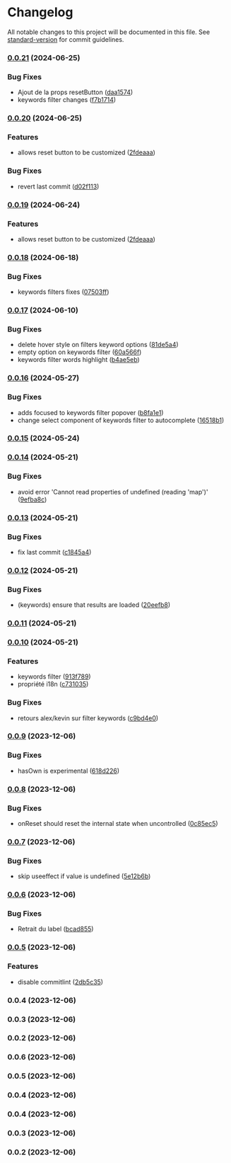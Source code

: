# Changelog

All notable changes to this project will be documented in this file. See [standard-version](https://github.com/conventional-changelog/standard-version) for commit guidelines.

### [0.0.21](https://github.com/9troisquarts/inline-filters/compare/v0.0.20...v0.0.21) (2024-06-25)


### Bug Fixes

* Ajout de la props resetButton ([daa1574](https://github.com/9troisquarts/inline-filters/commit/daa157434a181f3a035d762664c048d0762c51ed))
* keywords filter changes ([f7b1714](https://github.com/9troisquarts/inline-filters/commit/f7b17147d7f2d68ed9a42ff453d59ee508db7dba))

### [0.0.20](https://github.com/9troisquarts/inline-filters/compare/v0.0.18...v0.0.20) (2024-06-25)


### Features

* allows reset button to be customized ([2fdeaaa](https://github.com/9troisquarts/inline-filters/commit/2fdeaaace4f6da0f9319cbb84cd3222e1c9acf65))


### Bug Fixes

* revert last commit ([d02f113](https://github.com/9troisquarts/inline-filters/commit/d02f113850d8d202b38ee30f0057d63cb89a8d50))

### [0.0.19](https://github.com/9troisquarts/inline-filters/compare/v0.0.18...v0.0.19) (2024-06-24)


### Features

* allows reset button to be customized ([2fdeaaa](https://github.com/9troisquarts/inline-filters/commit/2fdeaaace4f6da0f9319cbb84cd3222e1c9acf65))

### [0.0.18](https://github.com/9troisquarts/inline-filters/compare/v0.0.17...v0.0.18) (2024-06-18)


### Bug Fixes

* keywords filters fixes ([07503ff](https://github.com/9troisquarts/inline-filters/commit/07503ff0f50548d660ba0f5b3501f1552dcf7946))

### [0.0.17](https://github.com/9troisquarts/inline-filters/compare/v0.0.16...v0.0.17) (2024-06-10)


### Bug Fixes

* delete hover style on filters keyword options ([81de5a4](https://github.com/9troisquarts/inline-filters/commit/81de5a40d4ea85450541e0f07a17a73d5dfad7d4))
* empty option on keywords filter ([60a566f](https://github.com/9troisquarts/inline-filters/commit/60a566fa7f94932de0ee38d5b41ba3ccc12ca4d7))
* keywords filter words highlight ([b4ae5eb](https://github.com/9troisquarts/inline-filters/commit/b4ae5eb45daa37f060b07debdc6a477c98bf7541))

### [0.0.16](https://github.com/9troisquarts/inline-filters/compare/v0.0.15...v0.0.16) (2024-05-27)


### Bug Fixes

* adds focused to keywords filter popover ([b8fa1e1](https://github.com/9troisquarts/inline-filters/commit/b8fa1e1c1b3e2700ae2eeac6b08b837342c17afc))
* change select component of keywords filter to autocomplete ([16518b1](https://github.com/9troisquarts/inline-filters/commit/16518b110a34745ce61eb71d463bbf3e2dee38fe))

### [0.0.15](https://github.com/9troisquarts/inline-filters/compare/v0.0.14...v0.0.15) (2024-05-24)

### [0.0.14](https://github.com/9troisquarts/inline-filters/compare/v0.0.13...v0.0.14) (2024-05-21)


### Bug Fixes

* avoid error 'Cannot read properties of undefined (reading 'map')' ([9efba8c](https://github.com/9troisquarts/inline-filters/commit/9efba8ca8a8d165bc8cb776b6e478d246443a175))

### [0.0.13](https://github.com/9troisquarts/inline-filters/compare/v0.0.12...v0.0.13) (2024-05-21)


### Bug Fixes

* fix last commit ([c1845a4](https://github.com/9troisquarts/inline-filters/commit/c1845a48cd7e38893ccb68285d1b9e8c06aa118e))

### [0.0.12](https://github.com/9troisquarts/inline-filters/compare/v0.0.11...v0.0.12) (2024-05-21)


### Bug Fixes

* (keywords) ensure that results are loaded ([20eefb8](https://github.com/9troisquarts/inline-filters/commit/20eefb84c8698b35741258ffcd5a157bc27d29a8))

### [0.0.11](https://github.com/9troisquarts/inline-filters/compare/v0.0.10...v0.0.11) (2024-05-21)

### [0.0.10](https://github.com/9troisquarts/inline-filters/compare/v0.0.9...v0.0.10) (2024-05-21)


### Features

* keywords filter ([913f789](https://github.com/9troisquarts/inline-filters/commit/913f789e631879d4ecb8afbca9dd829083d1e9c8))
* propriété i18n ([c731035](https://github.com/9troisquarts/inline-filters/commit/c7310359f4e2e2cb4516a746af085421b3f15894))


### Bug Fixes

* retours alex/kevin sur filter keywords ([c9bd4e0](https://github.com/9troisquarts/inline-filters/commit/c9bd4e08de88a0c3d2e095e762fab49a444eb2f5))

### [0.0.9](https://github.com/9troisquarts/inline-filters/compare/v0.0.8...v0.0.9) (2023-12-06)


### Bug Fixes

* hasOwn is experimental ([618d226](https://github.com/9troisquarts/inline-filters/commit/618d2267211f3b3bd12ca912200176ef77a50c7d))

### [0.0.8](https://github.com/9troisquarts/inline-filters/compare/v0.0.7...v0.0.8) (2023-12-06)


### Bug Fixes

* onReset should reset the internal state when uncontrolled ([0c85ec5](https://github.com/9troisquarts/inline-filters/commit/0c85ec5c34d909df537b93207c94850771cac66e))

### [0.0.7](https://github.com/9troisquarts/inline-filters/compare/v0.0.6...v0.0.7) (2023-12-06)


### Bug Fixes

* skip useeffect if value is undefined ([5e12b6b](https://github.com/9troisquarts/inline-filters/commit/5e12b6b5153df6376bb3d5ff7d119a6753d983a0))

### [0.0.6](https://github.com/9troisquarts/inline-filters/compare/v0.0.5...v0.0.6) (2023-12-06)


### Bug Fixes

* Retrait du label ([bcad855](https://github.com/9troisquarts/inline-filters/commit/bcad855a0c62f50f04d21e76f0ff94274f3c38a3))

### [0.0.5](https://github.com/9troisquarts/inline-filters/compare/v0.0.4...v0.0.5) (2023-12-06)


### Features

* disable commitlint ([2db5c35](https://github.com/9troisquarts/inline-filters/commit/2db5c35ec0a7ff7ddabc73e6577cc2410e624dfb))

### 0.0.4 (2023-12-06)

### 0.0.3 (2023-12-06)

### 0.0.2 (2023-12-06)

### 0.0.6 (2023-12-06)

### 0.0.5 (2023-12-06)

### 0.0.4 (2023-12-06)

### 0.0.4 (2023-12-06)

### 0.0.3 (2023-12-06)

### 0.0.2 (2023-12-06)
